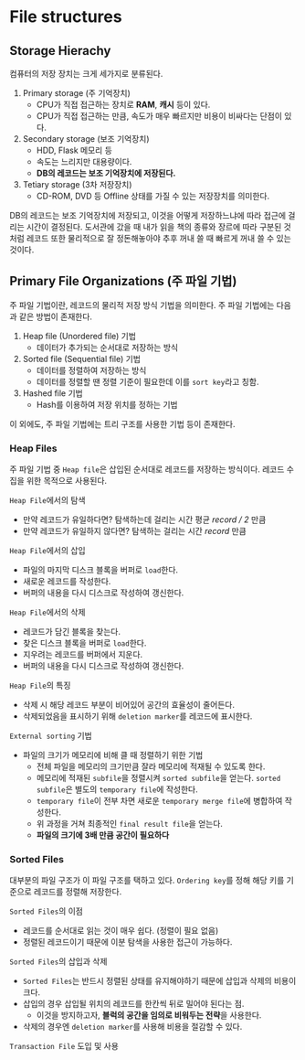 # File structures

## Storage Hierachy

컴퓨터의 저장 장치는 크게 세가지로 분류된다.

1. Primary storage (주 기억장치)
   - CPU가 직접 접근하는 장치로 **RAM**, **캐시** 등이 있다.
   - CPU가 직접 접근하는 만큼, 속도가 매우 빠르지만 비용이 비싸다는 단점이 있다.
2. Secondary storage (보조 기억장치)
   - HDD, Flask 메모리 등
   - 속도는 느리지만 대용량이다.
   - **DB의 레코드는 보조 기억장치에 저장된다.**
3. Tetiary storage (3차 저장장치)
   - CD-ROM, DVD 등 Offline 상태를 가질 수 있는 저장장치를 의미한다.

DB의 레코드는 보조 기억장치에 저장되고, 이것을 어떻게 저장하느냐에 따라 접근에 걸리는 시간이 결정된다. 도서관에 갔을 때 내가 읽을 책의 종류와 장르에 따라 구분된 것처럼 레코드 또한 물리적으로 잘 정돈해놓아야 추후 꺼내 쓸 때 빠르게 꺼내 쓸 수 있는 것이다.

## Primary File Organizations (주 파일 기법)

주 파일 기법이란, 레코드의 물리적 저장 방식 기법을 의미한다. 주 파일 기법에는 다음과 같은 방법이 존재한다.

1. Heap file (Unordered file) 기법
   - 데이터가 추가되는 순서대로 저장하는 방식
2. Sorted file (Sequential file) 기법
   - 데이터를 정렬하여 저장하는 방식
   - 데이터를 정렬할 땐 정렬 기준이 필요한데 이를 `sort key`라고 칭함.
3. Hashed file 기법
   - Hash를 이용하여 저장 위치를 정하는 기법

이 외에도, 주 파일 기법에는 트리 구조를 사용한 기법 등이 존재한다.

### Heap Files

주 파일 기법 중 `Heap file`은 삽입된 순서대로 레코드를 저장하는 방식이다. 레코드 수집을 위한 목적으로 사용된다.

`Heap File`에서의 탐색

- 만약 레코드가 유일하다면? 탐색하는데 걸리는 시간 평균 _record / 2_ 만큼
- 만약 레코드가 유일하지 않다면? 탐색하는 걸리는 시간 _record_ 만큼

`Heap File`에서의 삽입

- 파일의 마지막 디스크 블록을 버퍼로 `load`한다.
- 새로운 레코드를 작성한다.
- 버퍼의 내용을 다시 디스크로 작성하여 갱신한다.

`Heap File`에서의 삭제

- 레코드가 담긴 블록을 찾는다.
- 찾은 디스크 블록을 버퍼로 `load`한다.
- 지우려는 레코드를 버퍼에서 지운다.
- 버퍼의 내용을 다시 디스크로 작성하여 갱신한다.

`Heap File`의 특징

- 삭제 시 해당 레코드 부분이 비어있어 공간의 효율성이 줄어든다.
- 삭제되었음을 표시하기 위해 `deletion marker`를 레코드에 표시한다.

`External sorting` 기법

- 파일의 크기가 메모리에 비해 클 때 정렬하기 위한 기법
  - 전체 파일을 메모리의 크기만큼 잘라 메모리에 적재될 수 있도록 한다.
  - 메모리에 적재된 `subfile`을 정렬시켜 `sorted subfile`을 얻는다. `sorted subfile`은 별도의 `temporary file`에 작성한다.
  - `temporary file`이 전부 차면 새로운 `temporary merge file`에 병합하여 작성한다.
  - 위 과정을 거쳐 최종적인 `final result file`을 얻는다.
  - **파일의 크기에 3배 만큼 공간이 필요하다**

### Sorted Files

대부분의 파일 구조가 이 파일 구조를 택하고 있다.
`Ordering key`를 정해 해당 키를 기준으로 레코드를 정렬해 저장한다.

`Sorted Files`의 이점

- 레코드를 순서대로 읽는 것이 매우 쉽다. (정렬이 필요 없음)
- 정렬된 레코드이기 때문에 이분 탐색을 사용한 접근이 가능하다.

`Sorted Files`의 삽입과 삭제

- `Sorted Files`는 반드시 정렬된 상태를 유지해야하기 때문에 삽입과 삭제의 비용이 크다.
- 삽입의 경우 삽입될 위치의 레코드를 한칸씩 뒤로 밀어야 된다는 점.
  - 이것을 방지하고자, **블럭의 공간을 임의로 비워두는 전략**을 사용한다.
- 삭제의 경우엔 `deletion marker`를 사용해 비용을 절감할 수 있다.

`Transaction File` 도입 및 사용

